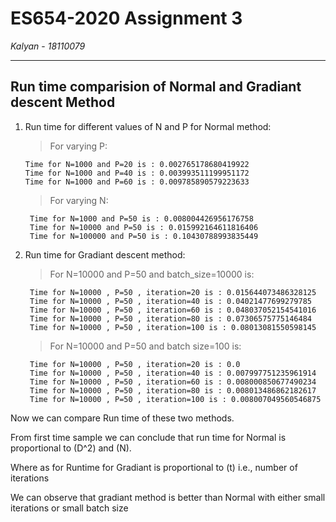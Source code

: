 # ES654-2020 Assignment 3

*Kalyan* - *18110079*

------

## Run time comparision of Normal and Gradiant descent Method

1. Run time for different values of N and P for Normal method:
    > For varying P: 

       Time for N=1000 and P=20 is : 0.002765178680419922
       Time for N=1000 and P=40 is : 0.003993511199951172
       Time for N=1000 and P=60 is : 0.009785890579223633

    > For varying N:

        Time for N=1000 and P=50 is : 0.008004426956176758
        Time for N=10000 and P=50 is : 0.015992164611816406
        Time for N=100000 and P=50 is : 0.10430788993835449

2. Run time for Gradiant descent method: 

    > For N=10000 and P=50 and batch_size=10000 is:

        Time for N=10000 , P=50 , iteration=20 is : 0.015644073486328125
        Time for N=10000 , P=50 , iteration=40 is : 0.04021477699279785
        Time for N=10000 , P=50 , iteration=60 is : 0.048037052154541016
        Time for N=10000 , P=50 , iteration=80 is : 0.07306575775146484
        Time for N=10000 , P=50 , iteration=100 is : 0.08013081550598145 

    > For N=10000 and P=50 and batch size=100 is:

        Time for N=10000 , P=50 , iteration=20 is : 0.0
        Time for N=10000 , P=50 , iteration=40 is : 0.007997751235961914
        Time for N=10000 , P=50 , iteration=60 is : 0.008000850677490234
        Time for N=10000 , P=50 , iteration=80 is : 0.008013486862182617
        Time for N=10000 , P=50 , iteration=100 is : 0.008007049560546875

Now we can compare Run time of these two methods.

From first time sample we can conclude that run time for Normal is proportional to (D^2) and (N). 

Where as for Runtime for Gradiant is proportional to (t) i.e., number of iterations

We can observe that gradiant method is better than Normal with either small iterations or small batch size

